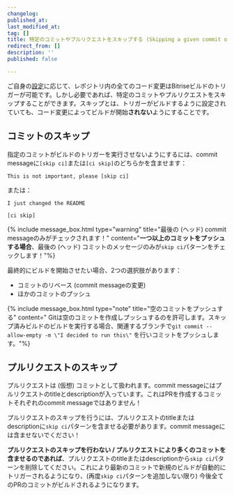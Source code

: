 ```yaml
---
changelog:
published_at:
last_modified_at:
tag: []
title: 特定のコミットやプルリクエストをスキップする (Skipping a given commit or pull request)
redirect_from: []
description: ''
published: false

---
```

ご自身の[設定](/jp/builds/triggering-builds/triggering-builds/)に応じて、レポジトリ内の全てのコード変更はBitriseビルドのトリガーが可能です。しかし必要であれば、特定のコミットやプルリクエストをスキップすることができます。スキップとは、トリガーがビルドするように設定されていても、コード変更によってビルドが開始**されない**ようにすることです。

## コミットのスキップ

指定のコミットがビルドのトリガーを実行させないようにするには、commit messageに`[skip ci]`または`[ci skip]`のどちらかを含ませます：

    This is not important, please [skip ci]

または：

    I just changed the README
    
    [ci skip]

{% include message_box.html type="warning" title="最後の (ヘッド) commit messageのみがチェックされます！" content="**一つ以上のコミットをプッシュする場合**、最後の (ヘッド) コミットのメッセージのみが`skip ci`パターンをチェックします！"%}

最終的にビルドを開始させたい場合、2つの選択肢があります：

* コミットのリベース (commit messageの変更)
* ほかのコミットのプッシュ

{% include message_box.html type="note" title="空のコミットをプッシュする" content=" Gitは空のコミットを作成しプッシュするのを許可します。スキップ済みビルドのビルドを実行する場合、関連するブランチで`git commit --allow-empty -m \"I decided to run this\"` を行いコミットをプッシュします。"%}

## プルリクエストのスキップ

プルリクエストは (仮想) コミットとして扱われます。commit messageにはプルリクエストのtitleとdescriptionが入っています。これはPRを作成するコミットそれぞれのcommit messageではありません！

プルリクエストのスキップを行うには、プルリクエストのtitleまたはdescriptionに`skip ci`パターンを含ませる必要があります。commit messageには含ませないでください！

**プルリクエストのスキップを行わない / プルリクエストにより多くのコミットを含ませるのであれば**、プルリクエストのtitleまたはdescriptionから`skip ci`パターンを削除してください。これにより最新のコミットで新規のビルドが自動的にトリガーされるようになり、(再度`skip ci`パターンを追加しない限り) 今後全てのPRのコミットがビルドされるようになります。
